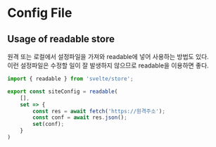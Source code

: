 # Config File

## Usage of readable store

원격 또는 로컬에서 설정파일을 가져와 readable에 넣어 사용하는 방법도 있다.  
이런 설정파일은 수정할 일이 잘 발생하지 않으므로 readable을 이용하면 좋다.

```javascript
import { readable } from 'svelte/store';

export const siteConfig = readable(
    [],
    set => {
        const res = await fetch('https://원격주소');
        const conf = await res.json();
        set(conf);
    }
)
```
